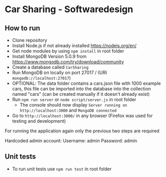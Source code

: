 # Car Sharing - Softwaredesign

## How to run
* Clone repository
* Install Node.js if not already installed https://nodejs.org/en/
* Get node modules by using `npm install` in root folder
* Install MongoDB Version 5.0.9 from https://www.mongodb.com/try/download/community
* Create a database called `CarSharing`
* Run MongoDB on locally on port 27017 / (URI `mongodb://localhost:27017`)
* OPTIONAL: The data folder contains a cars.json file with 1000 example cars, this file can be imported into the database into the collection named "cars" (can be created manually if it doesn't already exist)
* Run `npm run server` or `node script/server.js` in root folder
    * The console should now display `Server running on http://localhost:3000` and `MongoDB connected`
* Go to `http://localhost:3000/` in any browser (Firefox was used for testing and development)

For running the application again only the previous two steps are required

Hardcoded admin account:
Username: admin
Password: admin

## Unit tests
* To run unit tests use `npm run test` in root folder
